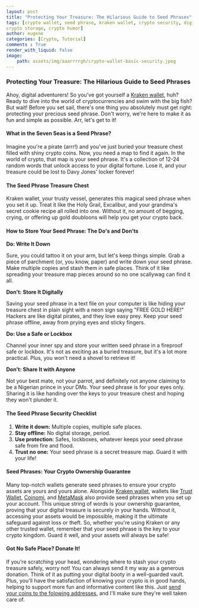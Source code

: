 ```yaml
---
layout: post
title: "Protecting Your Treasure: The Hilarious Guide to Seed Phrases"
tags: [crypto wallet, seed phrase, kraken wallet, crypto security, digital treasure, crypto safety, blockchain, cryptocurrency, crypto guide, cyber security, crypto tips, secure crypto,
crypto storage, crypto humor]
author: eugene
categories: [Crypto, Tutorial]
comments : True
render_with_liquid: false
image:
    path: assets/img/aaarrrrgh/crypto-wallet-basic-security.jpeg
---
```

### Protecting Your Treasure: The Hilarious Guide to Seed Phrases

Ahoy, digital adventurers! So you've got yourself a [Kraken wallet](https://www.kraken.com/wallet), huh? Ready to dive into the world of cryptocurrencies and swim with the big fish? But wait! Before you set sail, there's one thing you absolutely must get right: protecting your precious seed phrase. Don't worry, we're here to make it as fun and simple as possible. Arr, let's get to it!

#### What in the Seven Seas is a Seed Phrase?

Imagine you're a pirate (arrr!) and you've just buried your treasure chest filled with shiny crypto coins. Now, you need a map to find it again. In the world of crypto, that map is your seed phrase. It's a collection of 12-24 random words that unlock access to your digital fortune. Lose it, and your treasure could be lost to Davy Jones' locker forever!

#### The Seed Phrase Treasure Chest

Kraken wallet, your trusty vessel, generates this magical seed phrase when you set it up. Treat it like the Holy Grail, Excalibur, and your grandma's secret cookie recipe all rolled into one. Without it, no amount of begging, crying, or offering up gold doubloons will help you get your crypto back.

#### How to Store Your Seed Phrase: The Do's and Don'ts

**Do: Write It Down**

Sure, you could tattoo it on your arm, but let's keep things simple. Grab a piece of parchment (or, you know, paper) and write down your seed phrase. Make multiple copies and stash them in safe places. Think of it like spreading your treasure map pieces around so no one scallywag can find it all.

**Don't: Store It Digitally**

Saving your seed phrase in a text file on your computer is like hiding your treasure chest in plain sight with a neon sign saying "FREE GOLD HERE!" Hackers are like digital pirates, and they love easy prey. Keep your seed phrase offline, away from prying eyes and sticky fingers.

**Do: Use a Safe or Lockbox**

Channel your inner spy and store your written seed phrase in a fireproof safe or lockbox. It's not as exciting as a buried treasure, but it's a lot more practical. Plus, you won't need a shovel to retrieve it!

**Don't: Share It with Anyone**

Not your best mate, not your parrot, and definitely not anyone claiming to be a Nigerian prince in your DMs. Your seed phrase is for your eyes only. Sharing it is like handing over the keys to your treasure chest and hoping they won't plunder it.

#### The Seed Phrase Security Checklist

1. **Write it down:** Multiple copies, multiple safe places.
2. **Stay offline:** No digital storage, period.
3. **Use protection:** Safes, lockboxes, whatever keeps your seed phrase safe from fire and flood.
4. **Trust no one:** Your seed phrase is a secret treasure map. Guard it with your life!

#### Seed Phrases: Your Crypto Ownership Guarantee

Many top-notch wallets generate seed phrases to ensure your crypto assets are yours and yours alone. Alongside [Kraken wallet](https://www.kraken.com/wallet), wallets like [Trust Wallet](https://trustwallet.com/), [Coinomi](https://www.coinomi.com/), and [MetaMask](https://metamask.io/) also provide seed phrases when you set up your account. This unique string of words is your ownership guarantee, proving that your digital treasure is securely in your hands. Without it, accessing your assets would be impossible, making it the ultimate safeguard against loss or theft. So, whether you're using Kraken or any other trusted wallet, remember that your seed phrase is the key to your crypto kingdom. Guard it well, and your assets will always be safe!

#### Got No Safe Place? Donate It!

If you're scratching your head, wondering where to stash your crypto treasure safely, worry not! You can always send it my way as a generous donation. Think of it as putting your digital booty in a well-guarded vault. Plus, you'll have the satisfaction of knowing your crypto is in good hands, helping to support more fun and informative content like this. Just [send your coins to the folowing addresses](/about/#donate-me), and I'll make sure they're well taken care of. 
